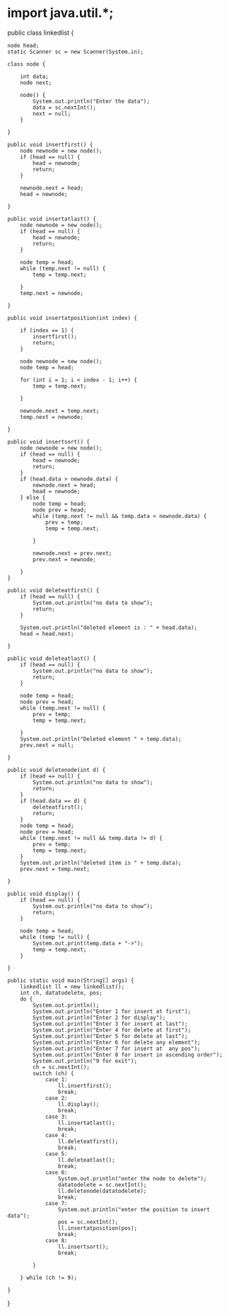 # import java.util.*;

public class linkedlist {

    node head;
    static Scanner sc = new Scanner(System.in);

    class node {

        int data;
        node next;

        node() {
            System.out.println("Enter the data");
            data = sc.nextInt();
            next = null;
        }

    }

    public void insertfirst() {
        node newnode = new node();
        if (head == null) {
            head = newnode;
            return;
        }

        newnode.next = head;
        head = newnode;

    }

    public void insertatlast() {
        node newnode = new node();
        if (head == null) {
            head = newnode;
            return;
        }

        node temp = head;
        while (temp.next != null) {
            temp = temp.next;

        }
        temp.next = newnode;

    }

    public void insertatposition(int index) {

        if (index == 1) {
            insertfirst();
            return;
        }

        node newnode = new node();
        node temp = head;

        for (int i = 1; i < index - 1; i++) {
            temp = temp.next;

        }

        newnode.next = temp.next;
        temp.next = newnode;

    }

    public void insertsort() {
        node newnode = new node();
        if (head == null) {
            head = newnode;
            return;
        }
        if (head.data > newnode.data) {
            newnode.next = head;
            head = newnode;
        } else {
            node temp = head;
            node prev = head;
            while (temp.next != null && temp.data < newnode.data) {
                prev = temp;
                temp = temp.next;

            }

            newnode.next = prev.next;
            prev.next = newnode;

        }
    }

    public void deleteatfirst() {
        if (head == null) {
            System.out.println("no data to show");
            return;
        }

        System.out.println("deleted element is : " + head.data);
        head = head.next;

    }

    public void deleteatlast() {
        if (head == null) {
            System.out.println("no data to show");
            return;
        }

        node temp = head;
        node prev = head;
        while (temp.next != null) {
            prev = temp;
            temp = temp.next;

        }
        System.out.println("Deleted element " + temp.data);
        prev.next = null;

    }

    public void deletenode(int d) {
        if (head == null) {
            System.out.println("no data to show");
            return;
        }
        if (head.data == d) {
            deleteatfirst();
            return;
        }
        node temp = head;
        node prev = head;
        while (temp.next != null && temp.data != d) {
            prev = temp;
            temp = temp.next;
        }
        System.out.println("deleted item is " + temp.data);
        prev.next = temp.next;

    }

    public void display() {
        if (head == null) {
            System.out.println("no data to show");
            return;
        }

        node temp = head;
        while (temp != null) {
            System.out.print(temp.data + "->");
            temp = temp.next;
        }

    }

    public static void main(String[] args) {
        linkedlist ll = new linkedlist();
        int ch, datatodelete, pos;
        do {
            System.out.println();
            System.out.println("Enter 1 for insert at first");
            System.out.println("Enter 2 for display");
            System.out.println("Enter 3 for insert at last");
            System.out.println("Enter 4 for delete at first");
            System.out.println("Enter 5 for delete at last");
            System.out.println("Enter 6 for delete any element");
            System.out.println("Enter 7 for insert at  any pos");
            System.out.println("Enter 8 for insert in ascending order");
            System.out.println("9 for exit");
            ch = sc.nextInt();
            switch (ch) {
                case 1:
                    ll.insertfirst();
                    break;
                case 2:
                    ll.display();
                    break;
                case 3:
                    ll.insertatlast();
                    break;
                case 4:
                    ll.deleteatfirst();
                    break;
                case 5:
                    ll.deleteatlast();
                    break;
                case 6:
                    System.out.println("enter the node to delete");
                    datatodelete = sc.nextInt();
                    ll.deletenode(datatodelete);
                    break;
                case 7:
                    System.out.println("enter the position to insert data");
                    pos = sc.nextInt();
                    ll.insertatposition(pos);
                    break;
                case 8:
                    ll.insertsort();
                    break;

            }

        } while (ch != 9);

    }

}
